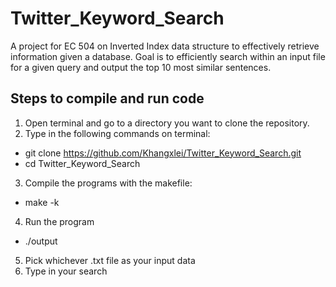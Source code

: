 # Twitter_Keyword_Search
A project for EC 504 on Inverted Index data structure to effectively retrieve information given a database. Goal is to efficiently search within an input file for a given query and output the top 10 most similar sentences. 

## Steps to compile and run code
1. Open terminal and go to a directory you want to clone the repository.
2. Type in the following commands on terminal:
  - git clone https://github.com/Khangxlei/Twitter_Keyword_Search.git
  - cd Twitter_Keyword_Search
3. Compile the programs with the makefile:
  - make -k
4. Run the program
  - ./output
5. Pick whichever .txt file as your input data
6. Type in your search
